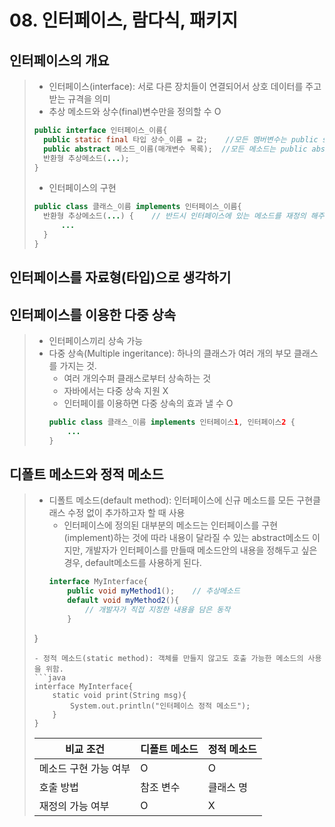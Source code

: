 # 08. 인터페이스, 람다식, 패키지
## 인터페이스의 개요
> - 인터페이스(interface): 서로 다른 장치들이 연결되어서 상호 데이터를 주고받는 규격을 의미
> - 추상 메소드와 상수(final)변수만을 정의할 수 O
> ```java
> public interface 인터페이스_이름{
> 	public static final 타입 상수_이름 = 값;    //모든 멤버변수는 public static final이어야 함.
>   public abstract 메소드_이름(매개변수 목록);  //모든 메소드는 public abstract이어야 함.
> 	반환형 추상메소드(...);
> }
> ```
> - 인터페이스의 구현
> ```java
> public class 클래스_이름 implements 인터페이스_이름{
> 	반환형 추상메소드(...) {	// 반드시 인터페이스에 있는 메소드를 재정의 해주어야 함.
> 		...
> 	}
> }
> ```

## 인터페이스를 자료형(타입)으로 생각하기

## 인터페이스를 이용한 다중 상속
> - 인터페이스끼리 상속 가능
> - 다중 상속(Multiple ingeritance): 하나의 클래스가 여러 개의 부모 클래스를 가지는 것.
> 	- 여러 개의수퍼 클래스로부터 상속하는 것
> 	- 자바에서는 다중 상속 지원 X
> 	- 인터페이를 이용하면 다중 상속의 효과 낼 수 O
> 	```java
> 	public class 클래스_이름 implements 인터페이스1, 인터페이스2 {
> 		...
>   }
> 	```


## 디폴트 메소드와 정적 메소드
> - 디폴트 메소드(default method): 인터페이스에 신규 메소드를 모든 구현클래스 수정 없이 추가하고자 할 때 사용
> 	- 인터페이스에 정의된 대부분의 메소드는 인터페이스를 구현(implement)하는 것에 따라 내용이 달라질 수 있는 abstract메소드 이지만, 개발자가 인터페이스를 만들때 메소드안의 내용을 정해두고 싶은 경우, default메소드를 사용하게 된다.
> 	```java
> 	interface MyInterface{
> 		public void myMethod1();	// 추상메소드
> 		default void myMethod2(){
> 			// 개발자가 직접 지정한 내용을 담은 동작
> 		}
> }
> 	```
> - 정적 메소드(static method): 객체를 만들지 않고도 호출 가능한 메소드의 사용을 위함.
> 	```java
> 	interface MyInterface{
> 		static void print(String msg){
> 			System.out.println("인터페이스 정적 메소드");
> 		}
> 	}
> 	```
>
> |비교 조건|디폴트 메소드|정적 메소드|
> |--|--|--|
> |메소드 구현 가능 여부|O|O|
> |호출 방법|참조 변수|클래스 명|
> |재정의 가능 여부|O|X|
